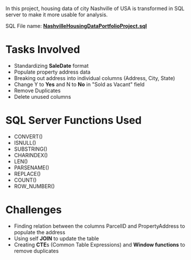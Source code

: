 In this project, housing data of city Nashville of USA is transformed in SQL server to make it more usable for analysis.

SQL File name: **[NashvilleHousingDataPortfolioProject.sql](https://github.com/ChristyTheAnalyst/PortfolioProjects/blob/main/Data_Cleaning_Using_SQL/NashvilleHousingDataPortfolioProject.sql)**

# Tasks Involved
- Standardizing **SaleDate** format
- Populate property address data
- Breaking out address into individual columns (Address, City, State)
- Change Y to **Yes** and N to **No** in "Sold as Vacant" field
- Remove Duplicates
- Delete unused columns

# SQL Server Functions Used
- CONVERT()
- ISNULL()
- SUBSTRING()
- CHARINDEX()
- LEN()
- PARSENAME()
- REPLACE()
- COUNT()
- ROW_NUMBER()

# Challenges
- Finding relation between the columns ParcelID and PropertyAddress to populate the address
- Using self **JOIN** to update the table
- Creating **CTE**s (Common Table Expressions) and **Window functions** to remove duplicates
